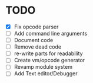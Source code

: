 # TODO #
- [X] Fix opcode parser
- [ ] Add command line arguments
- [ ] Document code
- [ ] Remove dead code
- [ ] re-write parts for readability
- [ ] Create vm/opcode generator
- [ ] Revamp module system
- [ ] Add Text editor/Debugger
